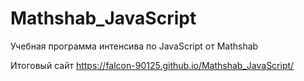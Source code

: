 # Mathshab_JavaScript

Учебная программа интенсива по JavaScript от Mathshab

Итоговый сайт https://falcon-90125.github.io/Mathshab_JavaScript/

